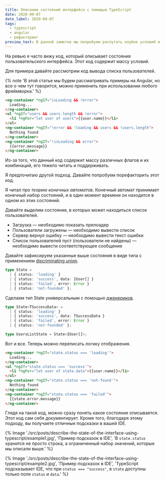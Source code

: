 ```yaml
---
title: Описание состояний интерфейса с помощью TypeScript
date: 2020-09-07
date_label: 2020-09-07
tags:
  - typescript
  - angular
  - рефакторинг
preview_text: В данной заметке мы попробуем распутать клубок условий и сделать код более читаемым, а также превратим TypeScript в нашего помощника.
---
```

На ревью я часто вижу код, который описывает состояния пользовательского интерфейса. Этот код содержит массу условий.

Для примера давайте рассмотрим код вывода списка пользователей.

{% note 'В этой статье мы будем рассматривать примеры на Angular, но все о чем тут говорится, можно применить при использовании любого фреймворка.' %}

```html
<ng-container *ngIf="isLoading && !error">
  Loading...
</ng-container>
<ul *ngIf="users && users.length && !error">
  <li *ngFor="let user of users">{{user.name}}</li>
</ul>
<ng-container *ngIf="!error && !loading && users && !users.length">
  Nothing found
</ng-container>
<ng-container *ngIf="!isLoading && error">
  {{error.message}}
</ng-container>
```

Из-за того, что данный код содержит массу различных флагов и их комбинаций, его тяжело читать и поддерживать.

Я предпочитаю другой подход. Давайте попробуем порефакторить этот код.

Я читал про _теорию конечных автоматов_. Конечный автомат принимает конечный набор состояний, и в один момент времени он находится в одном из
этих состояний.

Давайте выделим состояния, в которых может находиться список пользователей.

* Загрузка — необходимо показать прелоадер
* Пользователи загружены — необходимо вывести список
* Сервер вернул ошибку — необходимо вывести текст ошибки
* Список пользователей пуст (пользователи не найдены) — необходимо вывести соответствующее сообщение

Давайте зафиксируем указанные выше состояния в виде типа с применением
[discriminating union](https://www.typescriptlang.org/docs/handbook/unions-and-intersections.html#discriminating-unions).

```typescript
type State =
  | { status: 'loading' }
  | { status: 'success', data: IUser[] }
  | { status: 'failed', error: Error }
  | { status: 'not-founded' };
```

Сделаем тип State универсальным с помощью [дженериков](/posts/ts-practice-generics/).

```typescript
type State<TSuccessData> =
  | { status: 'loading' }
  | { status: 'success', data: TSuccessData }
  | { status: 'failed', error: Error }
  | { status: 'not-founded' };

type UsersListState = State<IUser[]>;

```

Вот и все. Теперь можно переписать логику отображения.

```html
<ng-container *ngIf="state.status === 'loading'">
  Loading...
</ng-container>
<ul *ngIf="state.status === 'success'">
  <li *ngFor="let user of state.data">{{user.name}}</li>
</ul>
<ng-container *ngIf="state.status === 'not-found'">
  Nothing found
</ng-container>
<ng-container *ngIf="state.status === 'failed'">
  {{state.error.message}}
</ng-container>
```

Глядя на такой код, можно сразу понять какое состояние описывается. Этот код сам себя документирует. Кроме того, благодаря этому подходу,
вы получаете отличные подсказки в вашей IDE.

{% Image './src/posts/describe-the-state-of-the-interface-using-typescript/example1.jpg', 'Пример подсказок в IDE', 'В <code>state.status</code> хранится не просто строка, а ограниченный набор значений, которые мы описали выше.' %}

{% Image './src/posts/describe-the-state-of-the-interface-using-typescript/example2.jpg', 'Пример подсказок в IDE', 'TypeScript подсказывает IDE, что при <code>status === "success"</code>, в <code>state</code> доступны только поля <code>status</code> и <code>data</code>.' %}
